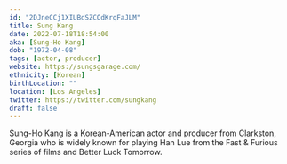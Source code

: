 ```yaml
---
id: "2DJneCCj1XIUBdSZCQdKrqFaJLM"
title: Sung Kang
date: 2022-07-18T18:54:00
aka: [Sung-Ho Kang]
dob: "1972-04-08"
tags: [actor, producer]
website: https://sungsgarage.com/
ethnicity: [Korean]
birthLocation: ""
location: [Los Angeles]
twitter: https://twitter.com/sungkang
draft: false
---
```


Sung-Ho Kang is a Korean-American actor and producer from Clarkston, Georgia who
is widely known for playing Han Lue from the Fast & Furious series of films and
Better Luck Tomorrow.
